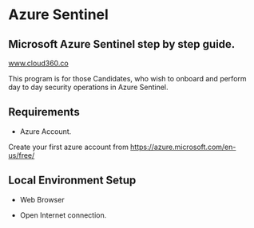 # Azure Sentinel
## Microsoft Azure Sentinel step by step guide.

www.cloud360.co

This program is for those Candidates,  who wish to onboard and perform day to day security operations in Azure Sentinel.

## Requirements

* Azure Account.

Create your first azure account from  https://azure.microsoft.com/en-us/free/ 

## Local Environment Setup

 * Web Browser

 * Open Internet connection.






